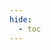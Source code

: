 ```yaml
---
hide:
  - toc
---
```

<div style="width:100%; height:700px;" id="tree"></div>

<script>
  document.onreadystatechange = function () {
     if (document.readyState == "complete") {
     	  let family = new FamilyTree(document.getElementById("tree"), {
            nodeBinding: {field_0: "name",field_1: "title",field_2: "house",img_0: "photo" },
            levelSeparation: 100,
            siblingSeparation: 100,
            subtreeSeparation:150,
            template: "john",
            editForm: {
            photoBinding: "photo",
            buttons: null
            },
            roots: [1],
            filterBy: {
	            gender: {},
	            house: {} ,
	            status: {
		            Deceased: { checked:false }
	            }
            },
            nodes:  [{"id":1,"photo":"../../images/Emrys ap Bran.jpg","name":"Emrys ap Bran","birth":"458","pids":[2],"gender":"male","house":"House Dolforwyn","status":"Alive"},{"id":2,"photo":"../../images/Eira ferch Gwyn.jpg","name":"Eira ferch Gwyn","birth":"459","pids":[1],"gender":"female","house":"House Snowridge","status":"Alive"}]
		})


		
		family.on('render-link', function (sender, args) {
			var cnodeData = family.get(args.cnode.id);
			var nodeData = family.get(args.node.id);

			if (cnodeData.divorced != undefined && nodeData.divorced != undefined && cnodeData.divorced.includes(args.node.id) && nodeData.divorced.includes(args.cnode.id)) {

				args.html = args.html
					.replace("path", "path stroke-dasharray='3, 2'");
					
				args.html = args.html
					.replace(/stroke=\"*\"/g, "stroke='#AA1945'");
			}
		});
	}
}

</script>